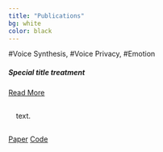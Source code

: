 ```yaml
---
title: "Publications"
bg: white
color: black
---
```

<link rel="stylesheet" href="https://maxcdn.bootstrapcdn.com/bootstrap/4.0.0-alpha.2/css/bootstrap.min.css" integrity="sha384-y3tfxAZXuh4HwSYylfB+J125MxIs6mR5FOHamPBG064zB+AFeWH94NdvaCBm8qnd" crossorigin="anonymous">

<div class="card">
  <div class="card-header"> #Voice Synthesis, #Voice Privacy, #Emotion </div>
  <div class="card-body">
    <h5 class="card-title">Special title treatment</h5>
    <p class="card-text"> 
     <a href="#paper1" class="nav-toggle" data-toggle="collapse">Read More</a>
     <div id="paper1" class="collapse text-justify" style="padding: 15px">
     text.
     </div>
    </p>
    <a href="https://arxiv.org/abs/2007.15064" class="card-link">Paper</a>
    <a href="https://github.com/RanyaJumah/Emotionless_Privacy_Preserving_Speech_Analysis" class="card-link">Code</a>
  </div>
</div>


